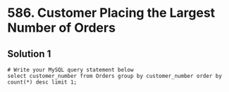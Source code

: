 # 586. Customer Placing the Largest Number of Orders

## Solution 1

```
# Write your MySQL query statement below
select customer_number from Orders group by customer_number order by count(*) desc limit 1;
```
